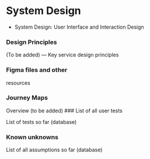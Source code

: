 # System Design

- System Design: User Interface and Interaction Design

### Design Principles

(To be added) — Key service design principles

### Figma files and other
resources

### Journey Maps

Overview (to be added) ### List of all user tests

List of tests so far (database)

### Known unknowns

List of all assumptions so far (database)